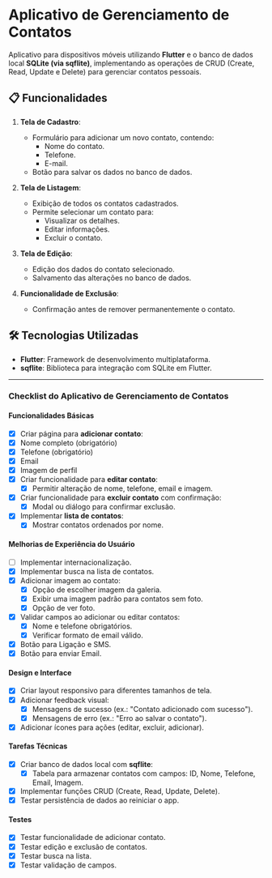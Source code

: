 # Aplicativo de Gerenciamento de Contatos

Aplicativo para dispositivos móveis utilizando **Flutter** e o banco de dados local **SQLite (via sqflite)**, implementando as operações de CRUD (Create, Read, Update e Delete) para gerenciar contatos pessoais.

## 📋 Funcionalidades

1. **Tela de Cadastro**:
   - Formulário para adicionar um novo contato, contendo:
     - Nome do contato.
     - Telefone.
     - E-mail.
   - Botão para salvar os dados no banco de dados.

2. **Tela de Listagem**:
   - Exibição de todos os contatos cadastrados.
   - Permite selecionar um contato para:
     - Visualizar os detalhes.
     - Editar informações.
     - Excluir o contato.

3. **Tela de Edição**:
   - Edição dos dados do contato selecionado.
   - Salvamento das alterações no banco de dados.

4. **Funcionalidade de Exclusão**:
   - Confirmação antes de remover permanentemente o contato.

## 🛠️ Tecnologias Utilizadas

- **Flutter**: Framework de desenvolvimento multiplataforma.
- **sqflite**: Biblioteca para integração com SQLite em Flutter.

<!-- ## 🎨 Capturas de Tela

- **Tela de Cadastro**:
![Tela de Cadastro](screenshots/cadastro.png)

- **Tela de Listagem**:
![Tela de Listagem](screenshots/listagem.png)

- **Tela de Edição**:
![Tela de Edição](screenshots/edicao.png) -->

---

### **Checklist do Aplicativo de Gerenciamento de Contatos**

#### **Funcionalidades Básicas**
- [x]  Criar página para **adicionar contato**:
  - [x] Nome completo (obrigatório)
  - [x] Telefone (obrigatório)
  - [x] Email
  - [x] Imagem de perfil
- [x] Criar funcionalidade para **editar contato**:
  - [x] Permitir alteração de nome, telefone, email e imagem.
- [x] Criar funcionalidade para **excluir contato** com confirmação:
  - [x] Modal ou diálogo para confirmar exclusão.
- [x] Implementar **lista de contatos**:
  - [x] Mostrar contatos ordenados por nome.

#### **Melhorias de Experiência do Usuário**
- [ ] Implementar internacionalização.
- [x] Implementar busca na lista de contatos.
- [x] Adicionar imagem ao contato:
  - [x] Opção de escolher imagem da galeria.
  - [x] Exibir uma imagem padrão para contatos sem foto.
  - [x] Opção de ver foto.
- [x] Validar campos ao adicionar ou editar contatos:
  - [x] Nome e telefone obrigatórios.
  - [x] Verificar formato de email válido.
- [x] Botão para Ligação e SMS.
- [x] Botão para enviar Email.

#### **Design e Interface**
- [x] Criar layout responsivo para diferentes tamanhos de tela.
- [x] Adicionar feedback visual:
  - [x] Mensagens de sucesso (ex.: "Contato adicionado com sucesso").
  - [x] Mensagens de erro (ex.: "Erro ao salvar o contato").
- [x] Adicionar ícones para ações (editar, excluir, adicionar).

#### **Tarefas Técnicas**
- [x] Criar banco de dados local com **sqflite**:
  - [x] Tabela para armazenar contatos com campos: ID, Nome, Telefone, Email, Imagem.
- [x] Implementar funções CRUD (Create, Read, Update, Delete).
- [x] Testar persistência de dados ao reiniciar o app.

#### **Testes**
- [x] Testar funcionalidade de adicionar contato.
- [x] Testar edição e exclusão de contatos.
- [x] Testar busca na lista.
- [x] Testar validação de campos.
